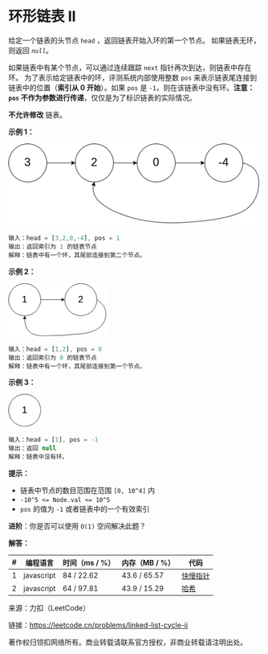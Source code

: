 # 环形链表 II

给定一个链表的头节点 `head` ，返回链表开始入环的第一个节点。 如果链表无环，则返回 *`null`*。

如果链表中有某个节点，可以通过连续跟踪 `next` 指针再次到达，则链表中存在环。 为了表示给定链表中的环，评测系统内部使用整数 `pos` 来表示链表尾连接到链表中的位置（**索引从 0 开始**）。如果 `pos` 是 `-1`，则在该链表中没有环。**注意：`pos` 不作为参数进行传递**，仅仅是为了标识链表的实际情况。

**不允许修改** 链表。

**示例 1：**

![示例1](./eg1.png)

``` javascript
输入：head = [3,2,0,-4], pos = 1
输出：返回索引为 1 的链表节点
解释：链表中有一个环，其尾部连接到第二个节点。
```

**示例 2：**

![示例2](./eg2.png)

``` javascript
输入：head = [1,2], pos = 0
输出：返回索引为 0 的链表节点
解释：链表中有一个环，其尾部连接到第一个节点。
```

**示例 3：**

![示例3](./eg3.png)

``` javascript
输入：head = [1], pos = -1
输出：返回 null
解释：链表中没有环。
```

**提示：**

- 链表中节点的数目范围在范围 `[0, 10^4]` 内
- `-10^5 <= Node.val <= 10^5`
- `pos` 的值为 `-1` 或者链表中的一个有效索引

**进阶**：你是否可以使用 `O(1)` 空间解决此题？

**解答：**

**#**|**编程语言**|**时间（ms / %）**|**内存（MB / %）**|**代码**
--|--|--|--|--
1|javascript|84 / 22.62|43.6 / 65.57|[快慢指针](./javascript/ac_v1.js)
2|javascript|64 / 97.81|43.9 / 15.29|[哈希](./javascript/ac_v2.js)

来源：力扣（LeetCode）

链接：https://leetcode.cn/problems/linked-list-cycle-ii

著作权归领扣网络所有。商业转载请联系官方授权，非商业转载请注明出处。
